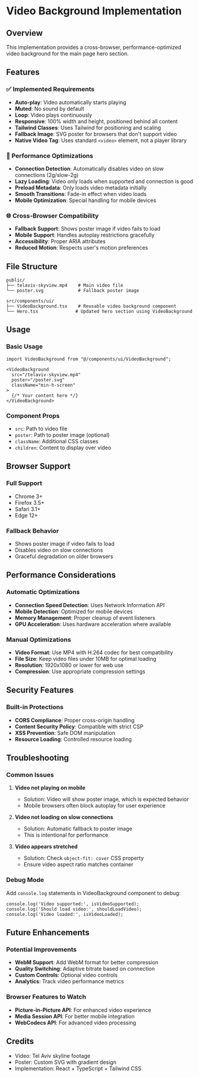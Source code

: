 # Video Background Implementation

## Overview
This implementation provides a cross-browser, performance-optimized video background for the main page hero section.

## Features

### ✅ Implemented Requirements
- **Auto-play**: Video automatically starts playing
- **Muted**: No sound by default
- **Loop**: Video plays continuously
- **Responsive**: 100% width and height, positioned behind all content
- **Tailwind Classes**: Uses Tailwind for positioning and scaling
- **Fallback Image**: SVG poster for browsers that don't support video
- **Native Video Tag**: Uses standard `<video>` element, not a player library

### 🚀 Performance Optimizations
- **Connection Detection**: Automatically disables video on slow connections (2g/slow-2g)
- **Lazy Loading**: Video only loads when supported and connection is good
- **Preload Metadata**: Only loads video metadata initially
- **Smooth Transitions**: Fade-in effect when video loads
- **Mobile Optimization**: Special handling for mobile devices

### 🌐 Cross-Browser Compatibility
- **Fallback Support**: Shows poster image if video fails to load
- **Mobile Support**: Handles autoplay restrictions gracefully
- **Accessibility**: Proper ARIA attributes
- **Reduced Motion**: Respects user's motion preferences

## File Structure

```
public/
├── telaviv-skyview.mp4    # Main video file
└── poster.svg             # Fallback poster image

src/components/ui/
├── VideoBackground.tsx    # Reusable video background component
└── Hero.tsx              # Updated hero section using VideoBackground
```

## Usage

### Basic Usage
```tsx
import VideoBackground from "@/components/ui/VideoBackground";

<VideoBackground 
  src="/telaviv-skyview.mp4"
  poster="/poster.svg"
  className="min-h-screen"
>
  {/* Your content here */}
</VideoBackground>
```

### Component Props
- `src`: Path to video file
- `poster`: Path to poster image (optional)
- `className`: Additional CSS classes
- `children`: Content to display over video

## Browser Support

### Full Support
- Chrome 3+
- Firefox 3.5+
- Safari 3.1+
- Edge 12+

### Fallback Behavior
- Shows poster image if video fails to load
- Disables video on slow connections
- Graceful degradation on older browsers

## Performance Considerations

### Automatic Optimizations
- **Connection Speed Detection**: Uses Network Information API
- **Mobile Detection**: Optimized for mobile devices
- **Memory Management**: Proper cleanup of event listeners
- **GPU Acceleration**: Uses hardware acceleration where available

### Manual Optimizations
- **Video Format**: Use MP4 with H.264 codec for best compatibility
- **File Size**: Keep video files under 10MB for optimal loading
- **Resolution**: 1920x1080 or lower for web use
- **Compression**: Use appropriate compression settings

## Security Features

### Built-in Protections
- **CORS Compliance**: Proper cross-origin handling
- **Content Security Policy**: Compatible with strict CSP
- **XSS Prevention**: Safe DOM manipulation
- **Resource Loading**: Controlled resource loading

## Troubleshooting

### Common Issues

1. **Video not playing on mobile**
   - Solution: Video will show poster image, which is expected behavior
   - Mobile browsers often block autoplay for user experience

2. **Video not loading on slow connections**
   - Solution: Automatic fallback to poster image
   - This is intentional for performance

3. **Video appears stretched**
   - Solution: Check `object-fit: cover` CSS property
   - Ensure video aspect ratio matches container

### Debug Mode
Add `console.log` statements in VideoBackground component to debug:
```tsx
console.log('Video supported:', isVideoSupported);
console.log('Should load video:', shouldLoadVideo);
console.log('Video loaded:', isVideoLoaded);
```

## Future Enhancements

### Potential Improvements
- **WebM Support**: Add WebM format for better compression
- **Quality Switching**: Adaptive bitrate based on connection
- **Custom Controls**: Optional video controls
- **Analytics**: Track video performance metrics

### Browser Features to Watch
- **Picture-in-Picture API**: For enhanced video experience
- **Media Session API**: For better mobile integration
- **WebCodecs API**: For advanced video processing

## Credits
- Video: Tel Aviv skyline footage
- Poster: Custom SVG with gradient design
- Implementation: React + TypeScript + Tailwind CSS 